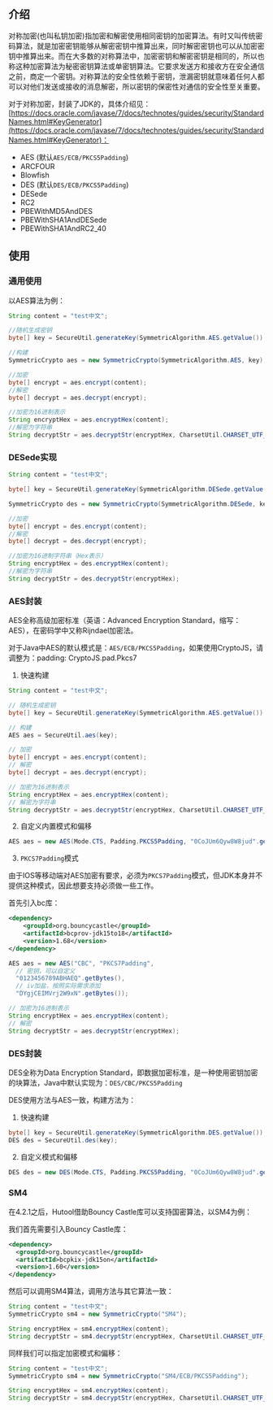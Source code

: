 ## 介绍

对称加密(也叫私钥加密)指加密和解密使用相同密钥的加密算法。有时又叫传统密码算法，就是加密密钥能够从解密密钥中推算出来，同时解密密钥也可以从加密密钥中推算出来。而在大多数的对称算法中，加密密钥和解密密钥是相同的，所以也称这种加密算法为秘密密钥算法或单密钥算法。它要求发送方和接收方在安全通信之前，商定一个密钥。对称算法的安全性依赖于密钥，泄漏密钥就意味着任何人都可以对他们发送或接收的消息解密，所以密钥的保密性对通信的安全性至关重要。

对于对称加密，封装了JDK的，具体介绍见：[https://docs.oracle.com/javase/7/docs/technotes/guides/security/StandardNames.html#KeyGenerator](https://docs.oracle.com/javase/7/docs/technotes/guides/security/StandardNames.html#KeyGenerator)：

- AES (默认`AES/ECB/PKCS5Padding`)
- ARCFOUR
- Blowfish
- DES (默认`DES/ECB/PKCS5Padding`)
- DESede
- RC2
- PBEWithMD5AndDES
- PBEWithSHA1AndDESede
- PBEWithSHA1AndRC2_40

## 使用

### 通用使用
以AES算法为例：

```java
String content = "test中文";

//随机生成密钥
byte[] key = SecureUtil.generateKey(SymmetricAlgorithm.AES.getValue()).getEncoded();

//构建
SymmetricCrypto aes = new SymmetricCrypto(SymmetricAlgorithm.AES, key);

//加密
byte[] encrypt = aes.encrypt(content);
//解密
byte[] decrypt = aes.decrypt(encrypt);

//加密为16进制表示
String encryptHex = aes.encryptHex(content);
//解密为字符串
String decryptStr = aes.decryptStr(encryptHex, CharsetUtil.CHARSET_UTF_8);
```

### DESede实现

```java
String content = "test中文";

byte[] key = SecureUtil.generateKey(SymmetricAlgorithm.DESede.getValue()).getEncoded();

SymmetricCrypto des = new SymmetricCrypto(SymmetricAlgorithm.DESede, key);

//加密
byte[] encrypt = des.encrypt(content);
//解密
byte[] decrypt = des.decrypt(encrypt);

//加密为16进制字符串（Hex表示）
String encryptHex = des.encryptHex(content);
//解密为字符串
String decryptStr = des.decryptStr(encryptHex);
```

### AES封装

AES全称高级加密标准（英语：Advanced Encryption Standard，缩写：AES），在密码学中又称Rijndael加密法。

对于Java中AES的默认模式是：`AES/ECB/PKCS5Padding`，如果使用CryptoJS，请调整为：padding: CryptoJS.pad.Pkcs7

1. 快速构建

```java
String content = "test中文";

// 随机生成密钥
byte[] key = SecureUtil.generateKey(SymmetricAlgorithm.AES.getValue()).getEncoded();

// 构建
AES aes = SecureUtil.aes(key);

// 加密
byte[] encrypt = aes.encrypt(content);
// 解密
byte[] decrypt = aes.decrypt(encrypt);

// 加密为16进制表示
String encryptHex = aes.encryptHex(content);
// 解密为字符串
String decryptStr = aes.decryptStr(encryptHex, CharsetUtil.CHARSET_UTF_8);
```

2. 自定义内置模式和偏移

```java
AES aes = new AES(Mode.CTS, Padding.PKCS5Padding, "0CoJUm6Qyw8W8jud".getBytes(), "0102030405060708".getBytes());
```

3. `PKCS7Padding`模式

由于IOS等移动端对AES加密有要求，必须为`PKCS7Padding`模式，但JDK本身并不提供这种模式，因此想要支持必须做一些工作。

首先引入bc库：

```xml
<dependency>
	<groupId>org.bouncycastle</groupId>
	<artifactId>bcprov-jdk15to18</artifactId>
	<version>1.68</version>
</dependency>
```

```java
AES aes = new AES("CBC", "PKCS7Padding",
  // 密钥，可以自定义
  "0123456789ABHAEQ".getBytes(),
  // iv加盐，按照实际需求添加
  "DYgjCEIMVrj2W9xN".getBytes());

// 加密为16进制表示
String encryptHex = aes.encryptHex(content);
// 解密
String decryptStr = aes.decryptStr(encryptHex);
```

### DES封装

DES全称为Data Encryption Standard，即数据加密标准，是一种使用密钥加密的块算法，Java中默认实现为：`DES/CBC/PKCS5Padding`

DES使用方法与AES一致，构建方法为：

1. 快速构建

```java
byte[] key = SecureUtil.generateKey(SymmetricAlgorithm.DES.getValue()).getEncoded();
DES des = SecureUtil.des(key);
```

2. 自定义模式和偏移

```java
DES des = new DES(Mode.CTS, Padding.PKCS5Padding, "0CoJUm6Qyw8W8jud".getBytes(), "01020304".getBytes());
```

### SM4

在4.2.1之后，Hutool借助Bouncy Castle库可以支持国密算法，以SM4为例：

我们首先需要引入Bouncy Castle库：

```xml
<dependency>
  <groupId>org.bouncycastle</groupId>
  <artifactId>bcpkix-jdk15on</artifactId>
  <version>1.60</version>
</dependency>
```

然后可以调用SM4算法，调用方法与其它算法一致：

```java
String content = "test中文";
SymmetricCrypto sm4 = new SymmetricCrypto("SM4");

String encryptHex = sm4.encryptHex(content);
String decryptStr = sm4.decryptStr(encryptHex, CharsetUtil.CHARSET_UTF_8);//test中文
```

同样我们可以指定加密模式和偏移：

```java
String content = "test中文";
SymmetricCrypto sm4 = new SymmetricCrypto("SM4/ECB/PKCS5Padding");

String encryptHex = sm4.encryptHex(content);
String decryptStr = sm4.decryptStr(encryptHex, CharsetUtil.CHARSET_UTF_8);//test中文
```